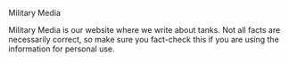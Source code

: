 Military Media

Military Media is our website where we write about tanks.
Not all facts are necessarily correct, so make sure you fact-check this if you are using the information for personal use.
